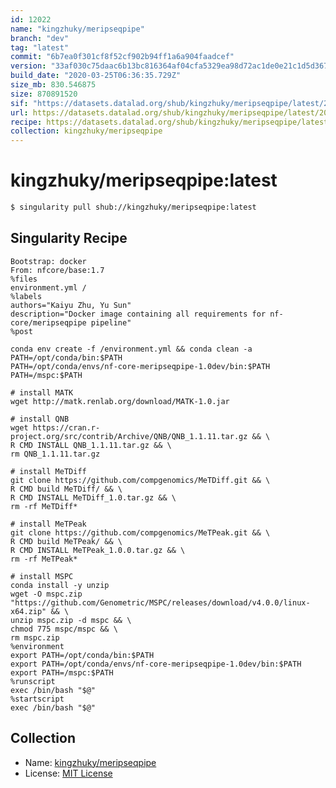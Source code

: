 ```yaml
---
id: 12022
name: "kingzhuky/meripseqpipe"
branch: "dev"
tag: "latest"
commit: "6b7ea0f301cf8f52cf902b94ff1a6a904faadcef"
version: "33af030c75daac6b13bc816364af04cfa5329ea98d72ac1de0e21c1d5d367b5f"
build_date: "2020-03-25T06:36:35.729Z"
size_mb: 830.546875
size: 870891520
sif: "https://datasets.datalad.org/shub/kingzhuky/meripseqpipe/latest/2020-03-25-6b7ea0f3-33af030c/33af030c75daac6b13bc816364af04cfa5329ea98d72ac1de0e21c1d5d367b5f.sif"
url: https://datasets.datalad.org/shub/kingzhuky/meripseqpipe/latest/2020-03-25-6b7ea0f3-33af030c/
recipe: https://datasets.datalad.org/shub/kingzhuky/meripseqpipe/latest/2020-03-25-6b7ea0f3-33af030c/Singularity
collection: kingzhuky/meripseqpipe
---
```


# kingzhuky/meripseqpipe:latest

```bash
$ singularity pull shub://kingzhuky/meripseqpipe:latest
```

## Singularity Recipe

```singularity
Bootstrap: docker
From: nfcore/base:1.7
%files
environment.yml /
%labels
authors="Kaiyu Zhu, Yu Sun" 
description="Docker image containing all requirements for nf-core/meripseqpipe pipeline"
%post

conda env create -f /environment.yml && conda clean -a
PATH=/opt/conda/bin:$PATH
PATH=/opt/conda/envs/nf-core-meripseqpipe-1.0dev/bin:$PATH
PATH=/mspc:$PATH

# install MATK
wget http://matk.renlab.org/download/MATK-1.0.jar

# install QNB
wget https://cran.r-project.org/src/contrib/Archive/QNB/QNB_1.1.11.tar.gz && \
R CMD INSTALL QNB_1.1.11.tar.gz && \
rm QNB_1.1.11.tar.gz

# install MeTDiff
git clone https://github.com/compgenomics/MeTDiff.git && \
R CMD build MeTDiff/ && \
R CMD INSTALL MeTDiff_1.0.tar.gz && \
rm -rf MeTDiff*

# install MeTPeak
git clone https://github.com/compgenomics/MeTPeak.git && \
R CMD build MeTPeak/ && \
R CMD INSTALL MeTPeak_1.0.0.tar.gz && \
rm -rf MeTPeak*

# install MSPC
conda install -y unzip
wget -O mspc.zip "https://github.com/Genometric/MSPC/releases/download/v4.0.0/linux-x64.zip" && \
unzip mspc.zip -d mspc && \
chmod 775 mspc/mspc && \
rm mspc.zip
%environment
export PATH=/opt/conda/bin:$PATH
export PATH=/opt/conda/envs/nf-core-meripseqpipe-1.0dev/bin:$PATH
export PATH=/mspc:$PATH
%runscript
exec /bin/bash "$@"
%startscript
exec /bin/bash "$@"
```

## Collection

 - Name: [kingzhuky/meripseqpipe](https://github.com/kingzhuky/meripseqpipe)
 - License: [MIT License](https://api.github.com/licenses/mit)

